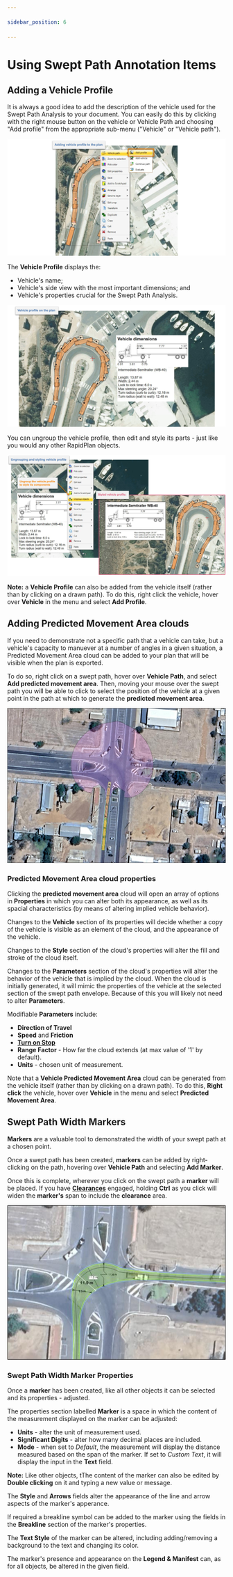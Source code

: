 ```yaml
---

sidebar_position: 6

---
```

# Using Swept Path Annotation Items

## Adding a Vehicle Profile

It is always a good idea to add the description of the vehicle used for the Swept Path Analysis to your document. You can easily do this by clicking with the right mouse button on the vehicle or Vehicle Path and choosing "Add profile" from the appropriate sub-menu ("Vehicle" or "Vehicle path").

![Vehicle profile option in the context menu](./images/Vehicle_profile_option_in_the_context_menu.png)

The **Vehicle Profile** displays the:

- Vehicle's name;
- Vehicle's side view with the most important dimensions; and
- Vehicle's properties crucial for the Swept Path Analysis.

![Vehicle profile added to the plan](./images/Vehicle_profile_added_to_the_plan.png)

You can ungroup the vehicle profile, then edit and style its parts - just like you would any other RapidPlan objects.

![Styled vehicle profile](./images/Styled_vehicle_profile.png)

**Note:** a **Vehicle Profile** can also be added from the vehicle itself (rather than by clicking on a drawn path). To do this, right click the vehicle, hover over **Vehicle** in the menu and select **Add Profile**.

## Adding Predicted Movement Area clouds

If you need to demonstrate not a specific path that a vehicle can take, but a vehicle's capacity to manuever at a number of angles in a given situation, a Predicted Movement Area cloud can be added to your plan that will be visible when the plan is exported.

To do so, right click on a swept path, hover over **Vehicle Path**, and select **Add predicted movement area**.
Then, moving your mouse over the swept path you will be able to click to select the position of the vehicle at a given point in the path at which to generate the **predicted movement area**.

![predicted movement area cloud](./images/predicted-movement-bubblejpg.jpg)

### Predicted Movement Area cloud properties

Clicking the **predicted movement area** cloud will open an array of options in **Properties** in which you can alter both its appearance, as well as its spacial characteristics (by means of altering implied vehicle behavior).

Changes to the **Vehicle** section of its properties will decide whether a copy of the vehicle is visible as an element of the cloud, and the appearance of the vehicle.

Changes to the **Style** section of the cloud's properties will alter the fill and stroke of the cloud itself.

Changes to the **Parameters** section of the cloud's properties will alter the behavior of the vehicle that is implied by the cloud.
When the cloud is initially generated, it will mimic the properties of the vehicle at the selected section of the swept path envelope. Because of this you will likely not need to alter **Parameters**.

Modifiable **Parameters** include:

- **Direction of Travel**
- **Speed** and **Friction**
- [**Turn on Stop**]((./preparing-swept-path-analysis.md/#editing-an-existing-vehicle))
- **Range Factor** - How far the cloud extends (at max value of '1' by default).
- **Units** - chosen unit of measurement.

Note that a **Vehicle Predicted Movement Area** cloud can be generated from the vehicle itself (rather than by clicking on a drawn path). To do this, **Right click** the vehicle, hover over **Vehicle** in the menu and select **Predicted Movement Area**.

## Swept Path Width Markers

**Markers** are a valuable tool to demonstrated the width of your swept path at a chosen point.

Once a swept path has been created, **markers** can be added by right-clicking on the path, hovering over **Vehicle Path** and selecting **Add Marker**.

Once this is complete, wherever you click on the swept path a **marker** will be placed.
If you have [**Clearances**](./swept-path-analysis-properties.md/#clearance) engaged, holding **Ctrl** as you click will widen the **marker's** span to include the **clearance** area.

![width markers](./images/width-markers.jpg)

### Swept Path Width Marker Properties

Once a **marker** has been created, like all other objects it can be selected and its properties - adjusted.

The properties section labelled **Marker** is a space in which the content of the measurement displayed on the marker can be adjusted:

- **Units** - alter the unit of measurement used.
- **Significant Digits** - alter how many decimal places are included.
- **Mode** - when set to *Default*, the measurement will display the distance measured based on the span of the marker. If set to *Custom Text*, it will display the input in the **Text** field.

**Note:** Like other objects, tThe content of the marker can also be edited by **Double clicking** on it and typing a new value or message.

The **Style** and **Arrows** fields alter the appearance of the line and arrow aspects of the marker's apperance.

If required a breakline symbol can be added to the marker using the fields in the **Breakline** section of the marker's properties.

The **Text Style** of the marker can be altered, including adding/removing a background to the text and changing its color.

The marker's presence and appearance on the **Legend & Manifest** can, as for all objects, be altered in the given field.
